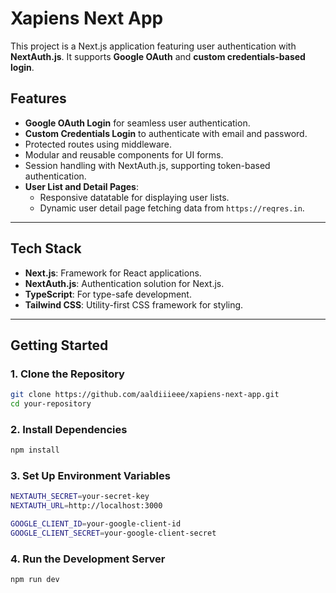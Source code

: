 # Xapiens Next App

This project is a Next.js application featuring user authentication with **NextAuth.js**. It supports **Google OAuth** and **custom credentials-based login**.

## Features

- **Google OAuth Login** for seamless user authentication.
- **Custom Credentials Login** to authenticate with email and password.
- Protected routes using middleware.
- Modular and reusable components for UI forms.
- Session handling with NextAuth.js, supporting token-based authentication.
- **User List and Detail Pages**:
  - Responsive datatable for displaying user lists.
  - Dynamic user detail page fetching data from `https://reqres.in`.

---

## Tech Stack

- **Next.js**: Framework for React applications.
- **NextAuth.js**: Authentication solution for Next.js.
- **TypeScript**: For type-safe development.
- **Tailwind CSS**: Utility-first CSS framework for styling.

---

## Getting Started

### 1. Clone the Repository

```bash
git clone https://github.com/aaldiiieee/xapiens-next-app.git
cd your-repository
```

### 2. Install Dependencies

```bash
npm install
```

### 3. Set Up Environment Variables

```bash
NEXTAUTH_SECRET=your-secret-key
NEXTAUTH_URL=http://localhost:3000

GOOGLE_CLIENT_ID=your-google-client-id
GOOGLE_CLIENT_SECRET=your-google-client-secret
```

### 4. Run the Development Server

```bash
npm run dev
```

